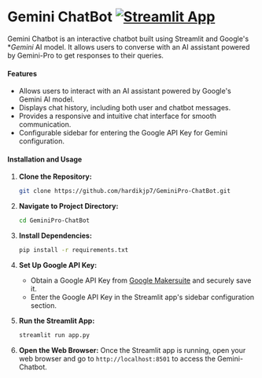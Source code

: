 # Gemini ChatBot [![Streamlit App](https://static.streamlit.io/badges/streamlit_badge_black_white.svg)](https://geminipro-chatbot.streamlit.app/)

Gemini Chatbot is an interactive chatbot built using Streamlit and Google's **Gemini* AI model. It allows users to converse with an AI assistant powered by Gemini-Pro to get responses to their queries.

#### Features

- Allows users to interact with an AI assistant powered by Google's Gemini AI model.
- Displays chat history, including both user and chatbot messages.
- Provides a responsive and intuitive chat interface for smooth communication.
- Configurable sidebar for entering the Google API Key for Gemini configuration.



#### Installation and Usage

1. **Clone the Repository:**
   ```bash
   git clone https://github.com/hardikjp7/GeminiPro-ChatBot.git
   ```

2. **Navigate to Project Directory:**
   ```bash
   cd GeminiPro-ChatBot
   ```

3. **Install Dependencies:**
   ```bash
   pip install -r requirements.txt
   ```

4. **Set Up Google API Key:**
   - Obtain a Google API Key from [Google Makersuite](https://makersuite.google.com/app/apikey) and securely save it.
   - Enter the Google API Key in the Streamlit app's sidebar configuration section.

5. **Run the Streamlit App:**
   ```bash
   streamlit run app.py
   ```

6. **Open the Web Browser:**
   Once the Streamlit app is running, open your web browser and go to `http://localhost:8501` to access the Gemini-Chatbot.



